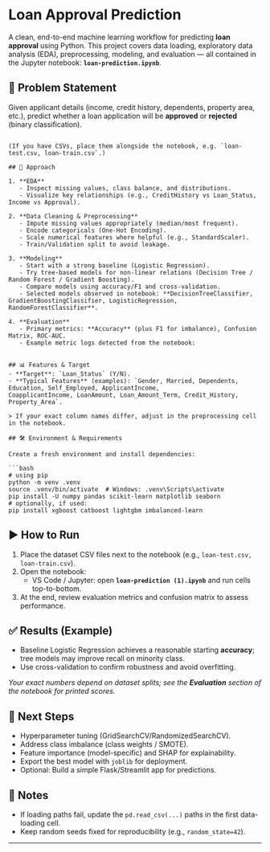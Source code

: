 # Loan Approval Prediction

A clean, end-to-end machine learning workflow for predicting **loan approval** using Python. This project
covers data loading, exploratory data analysis (EDA), preprocessing, modeling, and evaluation — all contained
in the Jupyter notebook: **`loan-prediction.ipynb`**.

## 🎯 Problem Statement
Given applicant details (income, credit history, dependents, property area, etc.), predict whether a loan
application will be **approved** or **rejected** (binary classification).


```

(If you have CSVs, place them alongside the notebook, e.g. `loan-test.csv, loan-train.csv`.)

## 🧠 Approach

1. **EDA**  
   - Inspect missing values, class balance, and distributions.
   - Visualize key relationships (e.g., CreditHistory vs Loan_Status, Income vs Approval).

2. **Data Cleaning & Preprocessing**  
   - Impute missing values appropriately (median/most frequent).
   - Encode categoricals (One-Hot Encoding).
   - Scale numerical features where helpful (e.g., StandardScaler).
   - Train/Validation split to avoid leakage.

3. **Modeling**  
   - Start with a strong baseline (Logistic Regression).
   - Try tree-based models for non-linear relations (Decision Tree / Random Forest / Gradient Boosting).
   - Compare models using accuracy/F1 and cross-validation.
   - Selected models observed in notebook: **DecisionTreeClassifier, GradientBoostingClassifier, LogisticRegression, RandomForestClassifier**.

4. **Evaluation**  
   - Primary metrics: **Accuracy** (plus F1 for imbalance), Confusion Matrix, ROC-AUC.
   - Example metric logs detected from the notebook:


## 📊 Features & Target
- **Target**: `Loan_Status` (Y/N).  
- **Typical Features** (examples): `Gender, Married, Dependents, Education, Self_Employed, ApplicantIncome,
CoapplicantIncome, LoanAmount, Loan_Amount_Term, Credit_History, Property_Area`.

> If your exact column names differ, adjust in the preprocessing cell in the notebook.

## 🛠️ Environment & Requirements

Create a fresh environment and install dependencies:

```bash
# using pip
python -m venv .venv
source .venv/bin/activate  # Windows: .venv\Scripts\activate
pip install -U numpy pandas scikit-learn matplotlib seaborn
# optionally, if used:
pip install xgboost catboost lightgbm imbalanced-learn
```

## ▶️ How to Run

1. Place the dataset CSV files next to the notebook (e.g., `loan-test.csv, loan-train.csv`).  
2. Open the notebook:
   - VS Code / Jupyter: open **`loan-prediction (1).ipynb`** and run cells top-to-bottom.
3. At the end, review evaluation metrics and confusion matrix to assess performance.

## ✅ Results (Example)
- Baseline Logistic Regression achieves a reasonable starting **accuracy**; tree models may improve recall on minority class.
- Use cross-validation to confirm robustness and avoid overfitting.

_Your exact numbers depend on dataset splits; see the **Evaluation** section of the notebook for printed scores._

## 🚀 Next Steps
- Hyperparameter tuning (GridSearchCV/RandomizedSearchCV).
- Address class imbalance (class weights / SMOTE).
- Feature importance (model-specific) and SHAP for explainability.
- Export the best model with `joblib` for deployment.
- Optional: Build a simple Flask/Streamlit app for predictions.

## 📎 Notes
- If loading paths fail, update the `pd.read_csv(...)` paths in the first data-loading cell.
- Keep random seeds fixed for reproducibility (e.g., `random_state=42`).

---

